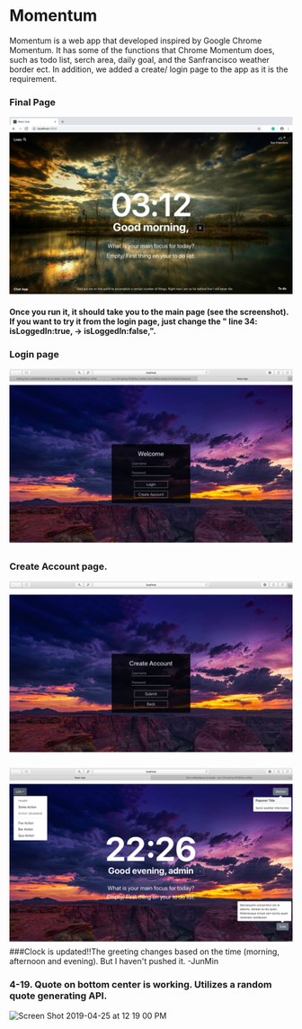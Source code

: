 # Momentum
Momentum is a web app that developed inspired by Google Chrome Momentum. It has some of the functions that Chrome Momentum does, such as todo list, serch area, daily goal, and the Sanfrancisco weather border ect. In addition, we added a create/ login page to the app as it is the requirement.

### Final Page
![](SreenShot/new.png)


#### Once you run it, it should take you to the main page (see the screenshot). If you want to try it from the login page, just change the " line 34:  isLoggedIn:true, -> isLoggedIn:false,". 


### Login page
![](SreenShot/01.png)

### Create Account page.
![](SreenShot/02.png)

![](SreenShot/05.png)
###Clock is updated!!The greeting changes based on the time (morning, afternoon and evening). But I haven't pushed it. -JunMin

### 4-19. Quote on bottom center is working. Utilizes a random quote generating API.
![Screen Shot 2019-04-25 at 12 19 00 PM](https://user-images.githubusercontent.com/45413260/56762454-bf8b4500-6754-11e9-84bb-a9af2254bed4.png)
